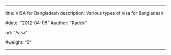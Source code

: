 ---

title: VISA for Bangladesh
description: Various types of visa for Bangladesh

#date: "2012-04-06"
#author: "Radek"

url: "/visa"

#weight: "5"

---